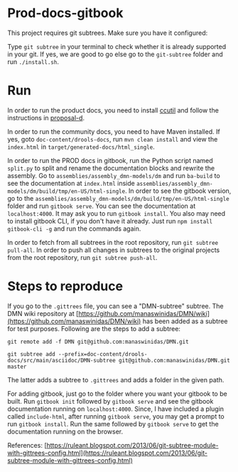 # Prod-docs-gitbook

This project requires git subtrees. Make sure you have it configured:

Type `git subtree` in your terminal to check whether it is already supported in your git. If yes, we are good to go else go to the `git-subtree` folder and run `./install.sh`.

<!-- If no, please go through [How To Install Git Subtree on Mac and Ubuntu](https://codeengineered.com/blog/how-to-install-git-subtree/) or -->

# Run 

In order to run the product docs, you need to install [ccutil](https://pantheon.cee.redhat.com/#/help/ccutil-install) and follow the instructions in [proposal-d](https://gitlab.cee.redhat.com/red-hat-jboss-bxms-documentation/proposal-d/tree/master).

In order to run the community docs, you need to have Maven installed. If yes, goto `doc-content/drools-docs`, run `mvn clean install` and view the `index.html` in `target/generated-docs/html_single`.

In order to run the PROD docs in gitbook, run the Python script named `split.py` to split and rename the documentation blocks and rewrite the assembly. Go to `assemblies/assembly_dmn-models/dm` and run `ba-build` to see the documentation at `index.html` inside `assemblies/assembly_dmn-models/dm/build/tmp/en-US/html-single`. In order to see the gitbook version, go to the `assemblies/assembly_dmn-models/dm/build/tmp/en-US/html-single` folder and run `gitbook serve`. You can see the documentation at `localhost:4000`. It may ask you to run `gitbook install`. You also may need to install gitbook CLI, if you don't have it already. Just run `npm install gitbook-cli -g` and run the commands again.

In order to fetch from all subtrees in the root repository, run `git subtree pull-all`. 
In order to push all changes in subtrees to the original projects from the root repository, run `git subtree push-all`.

# Steps to reproduce

If you go to the `.gittrees` file, you can see a "DMN-subtree" subtree. The DMN wiki repository at [https://github.com/manaswinidas/DMN/wiki](https://github.com/manaswinidas/DMN/wiki) has been added as a subtree for test purposes. Following are the steps to add a subtree:

`git remote add -f DMN git@github.com:manaswinidas/DMN.git`

`git subtree add --prefix=doc-content/drools-docs/src/main/asciidoc/DMN-subtree git@github.com:manaswinidas/DMN.git master`

The latter adds a subtree to `.gittrees` and adds a folder in the given path.

For adding gitbook, just go to the folder where you want your gitbook to be built. Run `gitbook init` followed by `gitbook serve` and see the gitbook documentation running on `localhost:4000`. Since, I have included a plugin called `include-html`, after running `gitbook serve`, you may get a prompt to run `gitbook install`. Run the same followed by `gitbook serve` to get the documentation running on the browser.

References: 
[https://ruleant.blogspot.com/2013/06/git-subtree-module-with-gittrees-config.html](https://ruleant.blogspot.com/2013/06/git-subtree-module-with-gittrees-config.html)